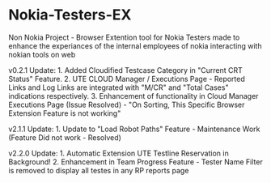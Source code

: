 # Nokia-Testers-EX

Non Nokia Project - Browser Extention tool for Nokia Testers made to enhance the experiances of the internal employees of nokia interacting with nokian tools on web

v0.2.1 Update:
    1. Added Cloudified Testcase Category in "Current CRT Status" Feature.
    2. UTE CLOUD Manager / Executions Page - Reported Links and Log Links are integrated with "M/CR" and "Total Cases" indications respectively.
    3. Enhancement of functionality in Cloud Manager Executions Page (Issue Resolved) - "On Sorting, This Specific Browser Extension Feature is not working"

v2.1.1 Update:
    1. Update to "Load Robot Paths" Feature - Maintenance Work (Feature Did not work - Resolved)

v2.2.0 Update:
    1. Automatic Extension UTE Testline Reservation in Background!
    2. Enhancement in Team Progress Feature - Tester Name Filter is removed to display all testes in any RP reports page